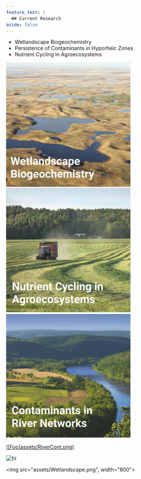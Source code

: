 ```yaml
---
feature_text: |
  ## Current Research
aside: false
---
```


* Wetlandscape Biogeochemistry
* Persistence of Contaminants in Hyporheic Zones
* Nutrient Cycling in Agroecosystems



![wetlandscape](assets/Wetlandscape.png)
![agroecosystems](assets/Agroecosystem.png)
![riverhypo](assets/RiverCont.png)

[![Foo]assets/RiverCont.png)](publications)





<img src="assets/RiverCont.jpg" alt="hi" class="inline"/>

<img src="assets/Wetlandscape.png", width="800">
